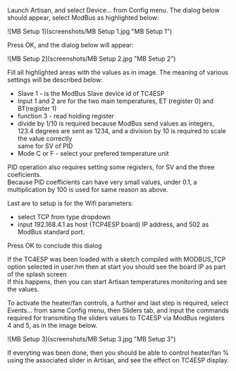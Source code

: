 Launch Artisan, and select Device... from Config menu. The dialog below should appear, select ModBus as highlighted below:

![MB Setup 1](screenshots/MB Setup 1.jpg "MB Setup 1")

Press OK, and the dialog below will appear:

![MB Setup 2](screenshots/MB Setup 2.jpg "MB Setup 2")

Fill all highlighted areas with the values as in image. The meaning of various settings will be described below:
- Slave 1 - is the ModBus Slave device id of TC4ESP
- Input 1 and 2 are for the two main temperatures, ET (register 0) and BT(register 1)
- function 3 - read holding register
- divide by 1/10 is required because ModBus send values as integers, 123.4 degrees are sent as 1234, and a division by 10 is required to scale the value correctly\
same for SV of PID
- Mode C or F - select your prefered temperature unit

PID operation also requires setting some registers, for SV and the three coeficients.\
Because PID coefficients can have very small values, under 0.1, a multiplication by 100 is used for same reason as above.

Last are to setup is for the Wifi parameters:
- select TCP from type dropdown
- input 192.168.4.1 as host (TCP4ESP board) IP address, and 502 as ModBus standard port.

Press OK to conclude this dialog

If the TC4ESP was been loaded with a sketch compiled with MODBUS_TCP option selected in user.hm then at start you should see the board IP as part of the splash screen\
If this happens, then you can start Artisan temperatures monitoring and see the values.

To activate the heater/fan controls, a further and last step is required, select Events... from same Config menu, then Sliders tab, and input the commands required for transmiting the sliders values to TC4ESP via ModBus registers 4 and 5, as in the image below.

![MB Setup 3](screenshots/MB Setup 3.jpg "MB Setup 3")

If everyting was been done, then you should be able to control heater/fan % using the associated slider in Artisan, and see the effect on TC4ESP display.
